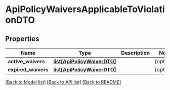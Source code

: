 # ApiPolicyWaiversApplicableToViolationDTO

## Properties

| Name                | Type                                                  | Description | Notes      |
| ------------------- | ----------------------------------------------------- | ----------- | ---------- |
| **active_waivers**  | [**list[ApiPolicyWaiverDTO]**](ApiPolicyWaiverDTO.md) |             | [optional] |
| **expired_waivers** | [**list[ApiPolicyWaiverDTO]**](ApiPolicyWaiverDTO.md) |             | [optional] |

[[Back to Model list]](../README.md#documentation-for-models) [[Back to API list]](../README.md#documentation-for-api-endpoints) [[Back to README]](../README.md)
